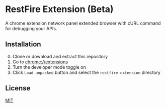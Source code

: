 # RestFire Extension (Beta)

A chrome extension network panel extended browser with cURL command for debugging your APIs.

## Installation

 0. Clone or download and extract this repository
 1. Go to [chrome://extensions](chrome://extensions)
 2. Turn the developer mode toggle on
 3. Click `Load unpacked` button and select the `restfire-extension` directory

## License

[MIT](./LICENSE.md)